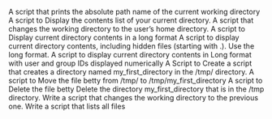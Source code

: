 A script that prints the absolute path name of the current working directory
A script to Display the contents list of your current directory.
A script that changes the working directory to the user’s home directory.
A script to Display current directory contents in a long format
A script to display current directory contents, including hidden files (starting with .). Use the long format.
A script to display current directory contents in Long format with user and group IDs displayed numerically
A Script to Create a script that creates a directory named my_first_directory in the /tmp/ directory.
A script to Move the file betty from /tmp/ to /tmp/my_first_directory
A script to Delete the file betty
Delete the directory my_first_directory that is in the /tmp directory.
Write a script that changes the working directory to the previous one.
Write a script that lists all files 
